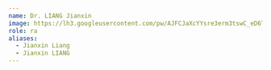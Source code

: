 ```yaml
---
name: Dr. LIANG Jianxin
image: https://lh3.googleusercontent.com/pw/AJFCJaXcYYsre3erm3tswC_eD6TgnK_Q2SZLW8ERTQHS5s0AVUXnxG93u3_PNPGOUq1fMJcRb_wOgY61dvYNqQCexCd-0F46Z7SVJY3G0DqdZK1uX8VFu0rRD_bvxf-83dFmgvlba_HxFIBQo9Hj_yl2tfKc=w1280-h1280-s-no
role: ra
aliases:
  - Jianxin Liang
  - Jianxin LIANG
---
```

